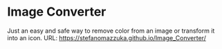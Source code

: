 # Image Converter
Just an easy and safe way to remove color from an image or transform it into an icon.
URL: https://stefanomazzuka.github.io/Image_Converter/
